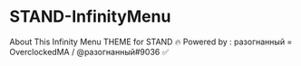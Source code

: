 # STAND-InfinityMenu
About This Infinity Menu THEME for STAND 🔥 Powered by : разогнанный = OverclockedMA / @разогнанный#9036 ✅

